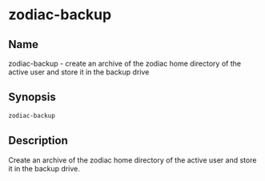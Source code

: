 # zodiac-backup

## Name

zodiac-backup - create an archive of the zodiac home directory of the active user and store it in the backup drive

## Synopsis

```sh
zodiac-backup
```

## Description

Create an archive of the zodiac home directory of the active user and store it in the backup drive.
